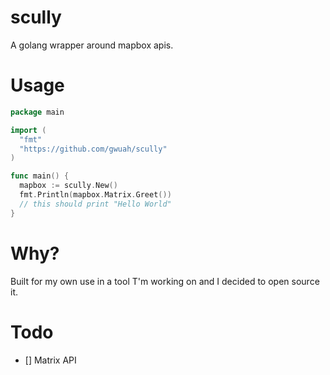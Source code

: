 # scully

A golang wrapper around mapbox apis.

# Usage

```go
package main

import (
  "fmt"
  "https://github.com/gwuah/scully"
)

func main() {
  mapbox := scully.New()
  fmt.Println(mapbox.Matrix.Greet())
  // this should print "Hello World"
}
```

# Why?

Built for my own use in a tool T'm working on and I decided to open source it.

# Todo

- [] Matrix API
